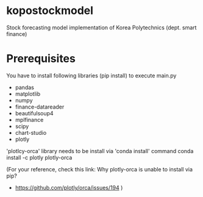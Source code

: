 # kopostockmodel
Stock forecasting model implementation of Korea Polytechnics (dept. smart finance)

# Prerequisites
You have to install following libraries (pip install) to execute main.py

- pandas
- matplotlib
- numpy
- finance-datareader
- beautifulsoup4
- mplfinance
- scipy
- chart-studio
- plotly

'plotlcy-orca' library needs to be install via 'conda install' command
conda install -c plotly plotly-orca

(For your reference, check this link: Why plotly-orca is unable to install via pip?
 - https://github.com/plotly/orca/issues/194 )
